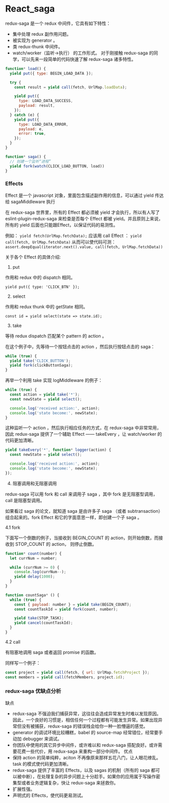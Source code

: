 # React_saga
redux-saga 是一个 redux 中间件，它具有如下特性：
- 集中处理 redux 副作用问题。
- 被实现为 generator 。
- 类 redux-thunk 中间件。
- watch/worker（监听->执行） 的工作形式。
对于刚接触 redux-saga 的同学，可以先来一段简单的代码快速了解 redux-saga 诸多特性。
```JavaScript
function* load() {
  yield put({ type: BEGIN_LOAD_DATA });

  try {
    const result = yield call(fetch, UrlMap.loadData);

    yield put({
      type: LOAD_DATA_SUCCESS,
      payload: result,
    });
  } catch (e) {
    yield put({
      type: LOAD_DATA_ERROR,
      payload: e,
      error: true,
    });
  }
}

function* saga() {
  // 创建一个监听“进程”
  yield fork(watch(CLICK_LOAD_BUTTON, load))
}
```

### Effects
Effect 是一个 javascript 对象，里面包含描述副作用的信息，可以通过 yield 传达给 sagaMiddleware 执行

在 redux-saga 世界里，所有的 Effect 都必须被 yield 才会执行，所以有人写了 eslint-plugin-redux-saga 来检查是否每个 Effect 都被 yield。并且原则上来说，所有的 yield 后面也只能跟Effect，以保证代码的易测性。

例如：
`yield fetch(UrlMap.fetchData);`
应该用 call Effect ：
`yield call(fetch, UrlMap.fetchData)`
从而可以使代码可测：
`assert.deepEqual(iterator.next().value, call(fetch, UrlMap.fetchData))`

关于各个 Effect 的具体介绍:
1. put

作用和 redux 中的 dispatch 相同。

`yield put({ type: 'CLICK_BTN' });`

2. select

作用和 redux thunk 中的 getState 相同。

`const id = yield select(state => state.id);`

3. take

等待 redux dispatch 匹配某个 pattern 的 action 。

在这个例子中，先等待一个按钮点击的 action ，然后执行按钮点击的 saga：
```JavaScript
while (true) {
  yield take('CLICK_BUTTON');
  yield fork(clickButtonSaga);
}
```
再举一个利用 take 实现 logMiddleware 的例子：
```JavaScript
while (true) {
  const action = yield take('*');
  const newState = yield select();

  console.log('received action:', action);
  console.log('state become:', newState);
}
```
这种监听一个 action ，然后执行相应任务的方式，在 redux-saga 中非常常用，因此 redux-saga 提供了一个辅助 Effect —— takeEvery ，让 watch/worker 的代码更加清晰。
```JavaScript
yield takeEvery('*', function* logger(action) {
  const newState = yield select();

  console.log('received action:', action);
  console.log('state become:', newState);
});
```
4. 阻塞调用和无阻塞调用

redux-saga 可以用 fork 和 call 来调用子 saga ，其中 fork 是无阻塞型调用，call 是阻塞型调用。

如果看过 saga 的论文，就知道 saga 是由许多子 saga （或者 subtransaction）组合起来的。fork Effect 和它的字面意思一样，即创建一个子 saga 。

4.1 fork

下面写一个倒数的例子，当接收到 BEGIN_COUNT 的 action，则开始倒数，而接收到 STOP_COUNT 的 action， 则停止倒数。
```JavaScript
function* count(number) {
  let currNum = number;

  while (currNum >= 0) {
    console.log(currNum--);
    yield delay(1000);
  }
}

function countSaga* () {
  while (true) {
    const { payload: number } = yield take(BEGIN_COUNT);
    const countTaskId = yield fork(count, number);

    yield take(STOP_TASK);
    yield cancel(countTaskId);
  }
}
```
4.2 call

有阻塞地调用 saga 或者返回 promise 的函数。

同样写一个例子：
```JavaScript
const project = yield call(fetch, { url: UrlMap.fetchProject });
const members = yield call(fetchMembers, project.id);
```

### redux-saga 优缺点分析
缺点
- redux-saga 不强迫我们捕获异常，这往往会造成异常发生时难以发现原因。因此，一个良好的习惯是，相信任何一个过程都有可能发生异常。如果出现异常但没有被捕获，redux-saga 的错误栈会给你一种一脸懵逼的感觉。
- generator 的调试环境比较糟糕，babel 的 source-map 经常错位，经常要手动加 debugger 来调试。
- 你团队中使用的其它异步中间件，或许难以和 redux-saga 搭配良好。或许需要花费一些代价，用 redux-saga 来重构一部分中间件。
优点
- 保持 action 的简单纯粹，aciton 不再像原来那样五花八门，让人眼花缭乱。task 的模式使代码更加清晰。
- redux-saga 提供了丰富的 Effects，以及 sagas 的机制（所有的 saga 都可以被中断），在处理复杂的异步问题上十分趁手。如果你的应用属于写操作密集型或者业务逻辑复杂，快让 redux-saga 来拯救你。
- 扩展性强。
- 声明式的 Effects，使代码更易测试。
